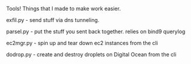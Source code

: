 Tools! Things that I made to make work easier.

exfil.py - send stuff via dns tunneling. 

parsel.py - put the stuff you sent back together. relies on bind9 querylog

ec2mgr.py - spin up and tear down ec2 instances from the cli

dodrop.py - create and destroy droplets on Digital Ocean from the cli
